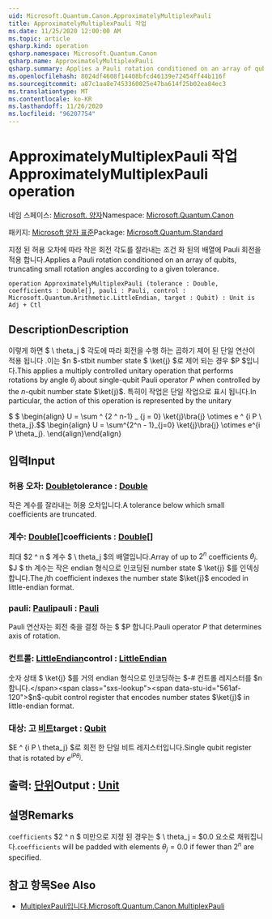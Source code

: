 ```yaml
---
uid: Microsoft.Quantum.Canon.ApproximatelyMultiplexPauli
title: ApproximatelyMultiplexPauli 작업
ms.date: 11/25/2020 12:00:00 AM
ms.topic: article
qsharp.kind: operation
qsharp.namespace: Microsoft.Quantum.Canon
qsharp.name: ApproximatelyMultiplexPauli
qsharp.summary: Applies a Pauli rotation conditioned on an array of qubits, truncating small rotation angles according to a given tolerance.
ms.openlocfilehash: 8024df4608f14408bfcd46139e72454ff44b116f
ms.sourcegitcommit: a87c1aa8e7453360025e47ba614f25b02ea84ec3
ms.translationtype: MT
ms.contentlocale: ko-KR
ms.lasthandoff: 11/26/2020
ms.locfileid: "96207754"
---
```

# <a name="approximatelymultiplexpauli-operation"></a><span data-ttu-id="561af-102">ApproximatelyMultiplexPauli 작업</span><span class="sxs-lookup"><span data-stu-id="561af-102">ApproximatelyMultiplexPauli operation</span></span>

<span data-ttu-id="561af-103">네임 스페이스: [Microsoft. 양자](xref:Microsoft.Quantum.Canon)</span><span class="sxs-lookup"><span data-stu-id="561af-103">Namespace: [Microsoft.Quantum.Canon](xref:Microsoft.Quantum.Canon)</span></span>

<span data-ttu-id="561af-104">패키지: [Microsoft 양자 표준](https://nuget.org/packages/Microsoft.Quantum.Standard)</span><span class="sxs-lookup"><span data-stu-id="561af-104">Package: [Microsoft.Quantum.Standard](https://nuget.org/packages/Microsoft.Quantum.Standard)</span></span>


<span data-ttu-id="561af-105">지정 된 허용 오차에 따라 작은 회전 각도를 잘라내는 조건 화 된의 배열에 Pauli 회전을 적용 합니다.</span><span class="sxs-lookup"><span data-stu-id="561af-105">Applies a Pauli rotation conditioned on an array of qubits, truncating small rotation angles according to a given tolerance.</span></span>

```qsharp
operation ApproximatelyMultiplexPauli (tolerance : Double, coefficients : Double[], pauli : Pauli, control : Microsoft.Quantum.Arithmetic.LittleEndian, target : Qubit) : Unit is Adj + Ctl
```


## <a name="description"></a><span data-ttu-id="561af-106">Description</span><span class="sxs-lookup"><span data-stu-id="561af-106">Description</span></span>

<span data-ttu-id="561af-107">이렇게 하면 $ \ theta_j $ 각도에 따라 회전을 수행 하는 곱하기 제어 된 단일 연산이 적용 됩니다 .이는 $n $-stbit number state $ \ket{j} $로 제어 되는 경우 $P $입니다.</span><span class="sxs-lookup"><span data-stu-id="561af-107">This applies a multiply controlled unitary operation that performs rotations by angle $\theta_j$ about single-qubit Pauli operator $P$ when controlled by the $n$-qubit number state $\ket{j}$.</span></span>
<span data-ttu-id="561af-108">특히이 작업은 단일 작업으로 표시 됩니다.</span><span class="sxs-lookup"><span data-stu-id="561af-108">In particular, the action of this operation is represented by the unitary</span></span>

<span data-ttu-id="561af-109">$ $ \begin{align} U = \sum ^ {2 ^ n-1} _ {j = 0} \ket{j}\bra{j} \otimes e ^ {i P \ theta_j}.</span><span class="sxs-lookup"><span data-stu-id="561af-109">$$ \begin{align} U = \sum^{2^n - 1}_{j=0} \ket{j}\bra{j} \otimes e^{i P \theta_j}.</span></span>
<span data-ttu-id="561af-110">\end{align}</span><span class="sxs-lookup"><span data-stu-id="561af-110">\end{align}</span></span>

##

## <a name="input"></a><span data-ttu-id="561af-111">입력</span><span class="sxs-lookup"><span data-stu-id="561af-111">Input</span></span>

### <a name="tolerance--double"></a><span data-ttu-id="561af-112">허용 오차: [Double](xref:microsoft.quantum.lang-ref.double)</span><span class="sxs-lookup"><span data-stu-id="561af-112">tolerance : [Double](xref:microsoft.quantum.lang-ref.double)</span></span>

<span data-ttu-id="561af-113">작은 계수를 잘라내는 허용 오차입니다.</span><span class="sxs-lookup"><span data-stu-id="561af-113">A tolerance below which small coefficients are truncated.</span></span>


### <a name="coefficients--double"></a><span data-ttu-id="561af-114">계수: [Double](xref:microsoft.quantum.lang-ref.double)[]</span><span class="sxs-lookup"><span data-stu-id="561af-114">coefficients : [Double](xref:microsoft.quantum.lang-ref.double)[]</span></span>

<span data-ttu-id="561af-115">최대 $2 ^ n $ 계수 $ \ theta_j $의 배열입니다.</span><span class="sxs-lookup"><span data-stu-id="561af-115">Array of up to $2^n$ coefficients $\theta_j$.</span></span> <span data-ttu-id="561af-116">$J $ th 계수는 작은 endian 형식으로 인코딩된 number state $ \ket{j} $를 인덱싱합니다.</span><span class="sxs-lookup"><span data-stu-id="561af-116">The $j$th coefficient indexes the number state $\ket{j}$ encoded in little-endian format.</span></span>


### <a name="pauli--pauli"></a><span data-ttu-id="561af-117">pauli: [Pauli](xref:microsoft.quantum.lang-ref.pauli)</span><span class="sxs-lookup"><span data-stu-id="561af-117">pauli : [Pauli](xref:microsoft.quantum.lang-ref.pauli)</span></span>

<span data-ttu-id="561af-118">Pauli 연산자는 회전 축을 결정 하는 $ $P 합니다.</span><span class="sxs-lookup"><span data-stu-id="561af-118">Pauli operator $P$ that determines axis of rotation.</span></span>


### <a name="control--littleendian"></a><span data-ttu-id="561af-119">컨트롤: [LittleEndian](xref:Microsoft.Quantum.Arithmetic.LittleEndian)</span><span class="sxs-lookup"><span data-stu-id="561af-119">control : [LittleEndian](xref:Microsoft.Quantum.Arithmetic.LittleEndian)</span></span>

<span data-ttu-id="561af-120">숫자 상태 $ \ket{j} $를 거의 endian 형식으로 인코딩하는 $-# 컨트롤 레지스터를 $n 합니다.</span><span class="sxs-lookup"><span data-stu-id="561af-120">$n$-qubit control register that encodes number states $\ket{j}$ in little-endian format.</span></span>


### <a name="target--qubit"></a><span data-ttu-id="561af-121">대상: 고 [비트](xref:microsoft.quantum.lang-ref.qubit)</span><span class="sxs-lookup"><span data-stu-id="561af-121">target : [Qubit](xref:microsoft.quantum.lang-ref.qubit)</span></span>

<span data-ttu-id="561af-122">$E ^ {i P \ theta_j} $로 회전 한 단일 비트 레지스터입니다.</span><span class="sxs-lookup"><span data-stu-id="561af-122">Single qubit register that is rotated by $e^{i P \theta_j}$.</span></span>



## <a name="output--unit"></a><span data-ttu-id="561af-123">출력: [단위](xref:microsoft.quantum.lang-ref.unit)</span><span class="sxs-lookup"><span data-stu-id="561af-123">Output : [Unit](xref:microsoft.quantum.lang-ref.unit)</span></span>



## <a name="remarks"></a><span data-ttu-id="561af-124">설명</span><span class="sxs-lookup"><span data-stu-id="561af-124">Remarks</span></span>

<span data-ttu-id="561af-125">`coefficients` $2 ^ n $ 미만으로 지정 된 경우는 $ \ theta_j = $0.0 요소로 채워집니다.</span><span class="sxs-lookup"><span data-stu-id="561af-125">`coefficients` will be padded with elements $\theta_j = 0.0$ if fewer than $2^n$ are specified.</span></span>

## <a name="see-also"></a><span data-ttu-id="561af-126">참고 항목</span><span class="sxs-lookup"><span data-stu-id="561af-126">See Also</span></span>

- [<span data-ttu-id="561af-127">MultiplexPauli입니다.</span><span class="sxs-lookup"><span data-stu-id="561af-127">Microsoft.Quantum.Canon.MultiplexPauli</span></span>](xref:Microsoft.Quantum.Canon.MultiplexPauli)